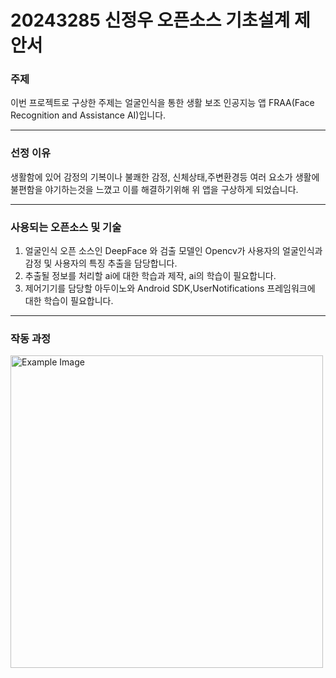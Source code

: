 # 20243285 신정우 오픈소스 기초설계 제안서
### 주제
이번 프로젝트로 구상한 주제는 얼굴인식을 통한 생활 보조 인공지능 앱 FRAA(Face Recognition and Assistance AI)입니다.
<hr/>

### 선정 이유
생활함에 있어 감정의 기복이나 불쾌한 감정, 신체상태,주변환경등 여러 요소가 생활에 불편함을 야기하는것을 느꼈고 이를 해결하기위해 위 앱을 구상하게 되었습니다.
<hr/>

### 사용되는 오픈소스 및 기술
1. 얼굴인식 오픈 소스인 DeepFace 와 검출 모델인 Opencv가 사용자의 얼굴인식과 감정 및 사용자의 특징 추출을 담당합니다.
2. 추출될 정보를 처리할 ai에 대한 학습과 제작, ai의 학습이 필요합니다.
3. 제어기기를 담당할 아두이노와 Android SDK,UserNotifications 프레임워크에 대한 학습이 필요합니다.
<hr/>

### 작동 과정
<img src="img/시스템 개요.png" alt="Example Image" width="500"/>


